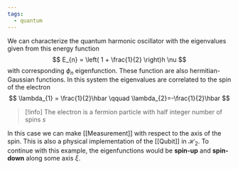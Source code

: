 ```yaml
---
tags:
  - quantum
---
```

We can characterize the quantum harmonic oscillator with the eigenvalues given from this energy function
$$
E_{n} = \left( 1 + \frac{1}{2} \right)h \nu
$$
with corresponding $\phi_{n}$ eigenfunction. These function are also hermitian-Gaussian functions. In this system the eigenvalues are correlated to the spin of the electron
$$
\lambda_{1} = \frac{1}{2}\hbar \qquad \lambda_{2}=-\frac{1}{2}\hbar
$$
>[!info]
>The electron is a fermion particle with half integer number of spins $s$ 

In this case we can make [[Measurement]] with respect to the axis of the spin. This is also a physical implementation of the [[Qubit]] in $\mathcal H_{2}$. To continue with this example, the eigenfunctions would be **spin-up** and **spin-down** along some axis $\xi$.
